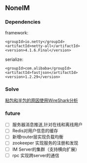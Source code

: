 ## NoneIM


### Dependencies

framework:
```
<groupId>io.netty</groupId>
<artifactId>netty-all</artifactId>
<version>4.1.6.Final</version>
```
serialize:
```
<groupId>com.alibaba</groupId>
<artifactId>fastjson</artifactId>
<version>1.2.29</version>
```
### Solve

[粘包和半包的原因使用WireShark分析](https://github.com/defineYIDA/NoneIM/issues/6)

### future

- [ ] 服务器消息推送,针对在线和离线用户
- [ ] Redis对用户信息的缓存
- [ ] 新增router层实现负载均衡
- [ ] zookeeper 实现服务的注册和发现
- [ ] IM Server的集群（支持横向扩展）
- [ ] rpc 实现跨server的通信
